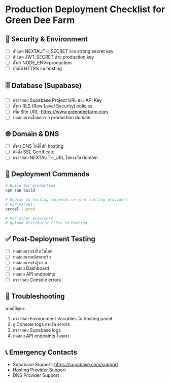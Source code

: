 # Production Deployment Checklist for Green Dee Farm

## 🔐 Security & Environment
- [ ] อัปเดต NEXTAUTH_SECRET ด้วย strong secret key
- [ ] อัปเดต JWT_SECRET ด้วย production key
- [ ] ตั้งค่า NODE_ENV=production
- [ ] เปิดใช้ HTTPS บน hosting

## 🗄️ Database (Supabase)
- [ ] ตรวจสอบ Supabase Project URL และ API Key
- [ ] ตั้งค่า RLS (Row Level Security) policies
- [ ] เพิ่ม Site URL: https://www.greendeefarm.com
- [ ] ทดสอบการเชื่อมต่อจาก production domain

## 🌐 Domain & DNS
- [ ] ตั้งค่า DNS ให้ชี้ไปที่ hosting
- [ ] ติดตั้ง SSL Certificate
- [ ] ตรวจสอบ NEXTAUTH_URL ให้ตรงกับ domain

## 🚀 Deployment Commands
```bash
# Build for production
npm run build

# Deploy to hosting (depends on your hosting provider)
# For Vercel:
vercel --prod

# For other providers:
# Upload dist/build files to hosting
```

## ✅ Post-Deployment Testing
- [ ] ทดสอบการเข้าถึงเว็บไซต์
- [ ] ทดสอบการสมัครสมาชิก
- [ ] ทดสอบการเข้าสู่ระบบ
- [ ] ทดสอบ Dashboard
- [ ] ทดสอบ API endpoints
- [ ] ตรวจสอบ Console errors

## 🔧 Troubleshooting
หากมีปัญหา:
1. ตรวจสอบ Environment Variables ใน hosting panel
2. ดู Console logs สำหรับ errors
3. ตรวจสอบ Supabase logs
4. ทดสอบ API endpoints โดยตรง

## 📞 Emergency Contacts
- Supabase Support: https://supabase.com/support
- Hosting Provider Support
- DNS Provider Support